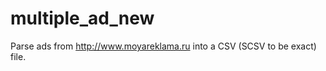 multiple_ad_new
===============

Parse ads from http://www.moyareklama.ru into a CSV (SCSV to be exact) file.
